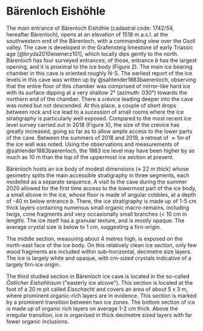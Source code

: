 # Bärenloch Eishöhle

The main entrance of Bärenloch Eishöhle (cadastral code: 1742/54, hereafter Bärenloch), opens at an elevation of 1518 m a.s.l. at the southwestern end of the Bärenloch, with a commanding view over the Gsoll valley. 
The cave is developed in the Grafensteig limestone of early Triassic age [@bryda2010eisenerz101], which locally dips gently to the north. 
Bärenloch has four surveyed entrances; of those, entrance *b* has the largest opening, and it is proximal to the ice body (Figure 2).
The main ice bearing chamber in this cave is oriented roughly N-S. 
The earliest report of the ice levels in this cave was written up by @sahlender1883baerenloch, observing that the entire floor of this chamber was comprised of mirror-like hard ice with its surface dipping at a very shallow 2° (azimuth: 030°) towards the northern end of the chamber.
There a crevice leading deeper into the cave was noted but not descended. 
At this place, a couple of short drops between rock and ice lead to a sucession of small rooms where the ice stratigraphy is particularly well exposed.
Compared to the most recent ice level survey carried out in 2018 (Figure X), the size of the crevice has greatly increased, going so far as to allow ample access to the lower parts of the cave. Between the summers of 2018 and 2019, a retreat of $\approx 1 m$ of the ice wall was noted.
Using the observations and measurements of @sahlender1883baerenloch, the 1883 ice level may have been higher by as much as 10 m than the top of the uppermost ice section at present.

Bärenloch hosts an ice body of modest dimensions ($\approx$ 22 m thick) whose geometry splits the main accessible stratigraphy in three segments, each modelled as a separate sequence.
A visit to the cave during the summer 2020 allowed for the first time access to the lowermost part of the ice body, a small alcove in the ice, whose floor is made of angular cobbles, at a depth of -40 m below entrance _b_.
There, the ice stratigraphy is made up of 1-5 cm thick layers containing numerous small organic macro-remains, including twigs, cone fragments and very occasionally small branches (< 10 cm in length).
The ice itself has a granular texture, and is mostly opaque. 
The average crystal size is below to 1 cm, suggesting a firn-origin.

The middle section, measuring about 4 metres high, is exposed on the north-east face of the ice body. 
On this relatively clean ice section, only few wood fragments are included within sub-horizontal, decimetre size layers.
The ice is largely white and opaque, with cm-sized crystals indicative of a largely firn-ice origin.

The third studied section in Bärenloch ice cave is located in the so-called _Östlicher Eishohlraum_ ("easterly ice alcove"). 
This section is located at the foot of a 20 m pit called _Eisschacht_ and covers an area of about 5 x 3 m, where prominent organic-rich layers are in evidence.
This section is marked by a prominent transition between two ice zones. 
The bottom section of ice is made up of organic rich layers on average 1-2 cm thick. 
Above the irregular transition, ice is organised in thick decimetre sized layers with far fewer organic inclusions.